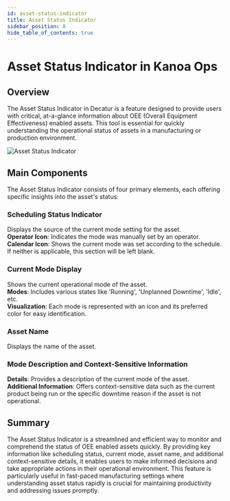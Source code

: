 ```yaml
---
id: asset-status-indicator
title: Asset Status Indicator
sidebar_position: 8
hide_table_of_contents: true
---
```


# Asset Status Indicator in Kanoa Ops

## Overview

The Asset Status Indicator in Decatur is a feature designed to provide users with critical, at-a-glance information about OEE (Overall Equipment Effectiveness) enabled assets. This tool is essential for quickly understanding the operational status of assets in a manufacturing or production environment.

![Asset Status Indicator](/img/ops-analytics-asset-status-indicator.png)

## Main Components

The Asset Status Indicator consists of four primary elements, each offering specific insights into the asset's status:

### Scheduling Status Indicator
Displays the source of the current mode setting for the asset.<br />
**Operator Icon**: Indicates the mode was manually set by an operator.<br />
**Calendar Icon**: Shows the current mode was set according to the schedule.<br />
If neither is applicable, this section will be left blank.

### Current Mode Display
Shows the current operational mode of the asset.<br />
**Modes**: Includes various states like 'Running', 'Unplanned Downtime', 'Idle', etc.<br />
**Visualization**: Each mode is represented with an icon and its preferred color for easy identification.

### Asset Name
Displays the name of the asset.

### Mode Description and Context-Sensitive Information
**Details**: Provides a description of the current mode of the asset.<br />
**Additional Information**: Offers context-sensitive data such as the current product being run or the specific downtime reason if the asset is not operational.

## Summary
The Asset Status Indicator is a streamlined and efficient way to monitor and comprehend the status of OEE enabled assets quickly. By providing key information like scheduling status, current mode, asset name, and additional context-sensitive details, it enables users to make informed decisions and take appropriate actions in their operational environment. This feature is particularly useful in fast-paced manufacturing settings where understanding asset status rapidly is crucial for maintaining productivity and addressing issues promptly.

